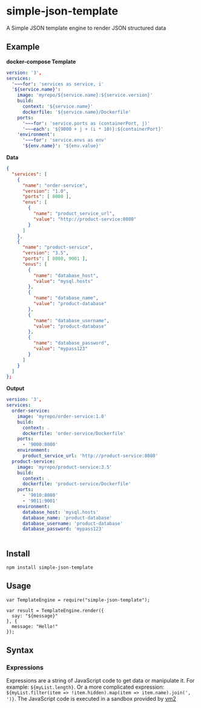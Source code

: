 # simple-json-template
A Simple JSON template engine to render JSON structured data

## Example
**docker-compose Template**
```yaml
version: '3',
services: 
  '~~~for': 'services as service, i'
  '${service.name}':
    image: 'myrepo/${service.name}:${service.version}'
    build:
      context: '${service.name}'
      dockerfile: '${service.name}/Dockerfile'
    ports:
      '~~~for': 'service.ports as (containerPort, j)'
      '~~~each': '${9000 + j + (i * 10)}:${containerPort}'
    'environment':
      '~~~for': 'service.envs as env'
      '${env.name}': '${env.value}'
```
**Data**
```json
{
  "services": [
    {
      "name": "order-service",
      "version": "1.0",
      "ports": [ 8080 ],
      "envs": [
        {
          "name": "product_service_url",
          "value": "http://product-service:8080"
        }
      ]
    },
    {
      "name": "product-service",
      "version": "3.5",
      "ports": [ 8080, 9001 ],
      "envs": [
        {
          "name": "database_host",
          "value": "mysql.hosts"
        },
        {
          "name": "database_name",
          "value": "product-database"
        },
        {
          "name": "database_username",
          "value": "product-database"
        },
        {
          "name": "database_password",
          "value": "mypass123"
        }
      ]
    }
  ]
};
```
**Output**
```yaml
version: '3',
services: 
  order-service:
    image: 'myrepo/order-service:1.0'
    build:
      context: .
      dockerfile: 'order-service/Dockerfile'
    ports:
      - '9000:8080'
    environment:
      product_service_url: 'http://product-service:8080'
  product-service:
    image: 'myrepo/product-service:3.5'
    build:
      context: .
      dockerfile: 'product-service/Dockerfile'
    ports:
      - '9010:8080'
      - '9011:9001'
    environment:
      database_host: 'mysql.hosts'
      database_name: 'product-database'
      database_username: 'product-database'
      database_password: 'mypass123'
     
```

## Install
```
npm install simple-json-template
```
## Usage
```
var TemplateEngine = require("simple-json-template");

var result = TemplateEngine.render({
  say: "${message}"
}, {
  message: "Hello!"
});
```
## Syntax

### Expressions
Expressions are a string of JavaScript code to get data or manipulate it. For example: `${myList.length}`. Or a more complicated expression: `${myList.filter(item => !item.hidden).map(item => item.name).join(', ')}`.
The JavaScript code is executed in a sandbox provided by [vm2](https://github.com/patriksimek/vm2)
